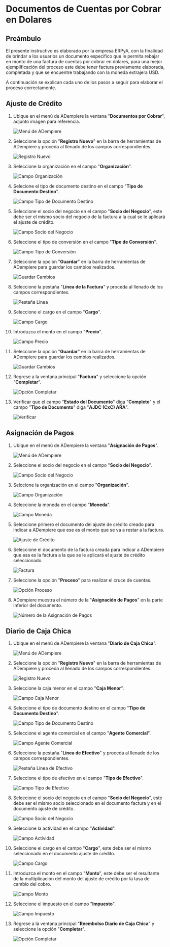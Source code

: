 # **Documentos de Cuentas por Cobrar en Dolares**

## **Preámbulo**

El presente instructivo es elaborado por la empresa ERPyA, con la finalidad de brindar a los usuarios un documento específico que le permita rebajar en monto de una factura de cuentas por cobrar en dolares, para una mejor ejemplificación del proceso este debe tener factura previamente elaborada, completada y que se encuentre trabajando con la moneda extrajera USD.

A continuación se explican cada uno de los pasos a seguir para elaborar el proceso correctamente.

## **Ajuste de Crédito**

1. Ubique en el menú de ADempiere la ventana "**Documentos por Cobrar**", adjunto imagen para referencia.

    ![Menú de ADempiere](../resources/menu.png "Menú de ADempiere")

1. Seleccione la opción "**Registro Nuevo**" en la barra de herramientas de ADempiere y proceda al llenado de los campos correspondientes.

    ![Registro Nuevo](../resources/nuevo.png "Registro Nuevo")

1. Seleccione la organización en el campo "**Organización**".

    ![Campo Organización](../resources/organizacion.png "Campo Organización")

1. Selecione el tipo de documento destino en el campo "**Tipo de Documento Destino**".

    ![Campo Tipo de Documento Destino](../resources/tipodoc.png "Campo Tipo de Documento Destino")

1. Seleccione el socio del negocio en el campo "**Socio del Negocio**", este debe ser el mismo socio del negocio de la factura a la cual se le aplicará el ajuste de crédito.

    ![Campo Socio del Negocio](../resources/socio.png "Campo Socio del Negocio")

1. Seleccione el tipo de conversión en el campo "**Tipo de Conversión**".

    ![Campo Tipo de Conversión](../resources/conversion.png "Campo Tipo de Conversión")
    
1. Seleccione la opción "**Guardar**" en la barra de herramientas de ADempiere para guardar los cambios realizados.

    ![Guardar Cambios](../resources/guardar.png "Guardar Cambios")

1. Seleccione la pestaña "**Línea de la Factura**" y proceda al llenado de los campos correspondientes.

    ![Pestaña Línea](../resources/linea.png "Pestaña Línea")

1. Seleccione el cargo en el campo "**Cargo**".

    ![Campo Cargo](../resources/cargo.png "Campo Cargo")

1. Introduzca el monto en el campo "**Precio**".

    ![Campo Precio](../resources/monto.png "Campo Precio")

1. Seleccione la opción "**Guardar**" en la barra de herramientas de ADempiere para guardar los cambios realizados.

    ![Guardar Cambios](../resources/guardarli.png "Guardar Cambios")

1. Regrese a la ventana principal "**Factura**" y seleccione la opción "**Completar**".

    ![Opción Completar](../resources/completar.png "Opción Completar")

1. Verificar que el campo "**Estado del Documento**" diga "**Completo**" y el campo "**Tipo de Documento**" diga "**AJDC (CxC) ARA**".

    ![Verificar](../resources/verificar.png "Verificar")

## **Asignación de Pagos**

1. Ubique en el menú de ADempiere la ventana "**Asignación de Pagos**".

    ![Menú de ADempiere](../resources/asigmenu.png "Menú de ADempiere")

1. Seleccione el socio del negocio en el campo "**Socio del Negocio**".

    ![Campo Socio del Negocio](../resources/asigsocio.png "Campo Socio del Negocio")

1. Selccione la organización en el campo "**Organización**".

    ![Campo Organización](../resources/asiorganizacion.png "Campo Organización")

1. Seleccione la moneda en el campo "**Moneda**".

    ![Campo Moneda](../resources/asigmoneda.png "Campo Moneda")

1. Seleccione primero el documento del ajuste de crédito creado para indicar a ADempiere que ese es el monto que se va a restar a la factura.

    ![Ajuste de Crédito](../resources/ajuste.png "Ajuste de Crédito")

1. Seleccione el documento de la factura creada para indicar a ADempiere que esa es la factura a la que se le aplicará el ajuste de crédito seleccionado.

    ![Factura](../resources/factura.png "Factura")

1. Seleccione la opción "**Proceso**" para realizar el cruce de cuentas.

    ![Opción Proceso](../resources/proceso.png "Opción Proceso")

1. ADempiere muestra el número de la "**Asignación de Pagos**" en la parte inferior del documento.

    ![Número de la Asignación de Pagos](../resources/numasig.png "Número de la Asignación de Pagos")

## **Diario de Caja Chica**

1. Ubique en el menú de ADempiere la ventana "**Diario de Caja Chica**".

    ![Menú de ADempiere](../resources/menu.png "Menú de ADempiere")

1. Seleccione la opción "**Registro Nuevo**" en la barra de herramientas de ADempiere y proceda al llenado de los campos correspondientes.

    ![Registro Nuevo](../resources/registronuevo.png "Registro Nuevo")

1. Seleccione la caja menor en el campo "**Caja Menor**".

    ![Campo Caja Menor](../resources/cajamenor.png "Campo Caja Menor")

1. Seleccione el tipo de documento destino en el campo "**Tipo de Documento Destino**".

    ![Campo Tipo de Documento Destino](../resources/tipodocaja.png "Campo Tipo de Documento Destino")

1. Seleccione el agente comercial en el campo "**Agente Comercial**".

    ![Campo Agente Comercial](../resources/agente.png "Campo Agente Comercial")

1. Seleccione la pestaña "**Línea de Efectivo**" y proceda al llenado de los campos correspondientes.

    ![Pestaña Línea de Efectivo](../resources/lineacaja.png "Pestaña Línea de Efectivo")

1. Seleccione el tipo de efectivo en el campo "**Tipo de Efectivo**".

    ![Campo Tipo de Efectivo](../resources/tipoefectivo.png "Campo Tipo de Efectivo")

1. Seleccione el socio del negocio en el campo "**Socio del Negocio**", este debe ser el mismo socio seleccionado en el documento factura y en el documento ajuste de crédito.

    ![Campo Socio del Negocio](../resources/sociocaja.png "Campo Socio del Negocio")

1. Seleccione la actividad en el campo "**Actividad**".

    ![Campo Actividad](../resources/actividad.png "Campo Actividad")

1. Seleccione el cargo en el campo "**Cargo**", este debe ser el mismo seleccionado en el documento ajuste de crédito.

    ![Campo Cargo](../resources/cargocaja.png "Campo Cargo")

1. Introduzca el monto en el campo "**Monto**", este debe ser el resultante de la multiplicación del monto del ajuste de crédito por la tasa de cambio del cobro.

    ![Campo Monto](../resources/montocaja.png "Campo Monto")

1. Seleccione el impuesto en el campo "**Impuesto**". 

    ![Campo Impuesto](../resources/impuesto.png "Campo Impuesto")

1. Regrese a la ventana principal "**Reembolso Diario de Caja Chica**" y seleccione la opción "**Completar**".

    ![Opción Completar](../resources/completarcaja.png "Opción Completar")

